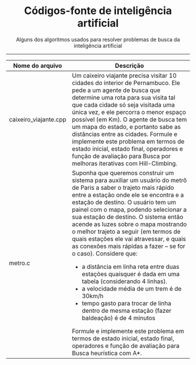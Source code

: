 <div align="center">
  <h1>Códigos-fonte de inteligência artificial</h1>
  <p>Alguns dos algoritmos usados para resolver problemas de busca da inteligência artificial</p>
  <hr>

  Nome do arquivo | Descrição
  ---|---
  caixeiro_viajante.cpp | Um caixeiro viajante precisa visitar 10 cidades do interior de Pernambuco. Ele pede a um agente de busca que determine uma rota para sua visita tal que cada cidade só seja visitada uma única vez, e ele percorra o menor espaço possível (em Km). O agente de busca tem um mapa do estado, e portanto sabe as distâncias entre as cidades. Formule e implemente este problema em termos de estado inicial, estado final, operadores e função de avaliação para Busca por melhoras iterativas com Hill-Climbing.
  metro.c | Suponha que queremos construir um sistema para auxiliar um usuário do metrô de Paris a saber o trajeto mais rápido entre a estação onde ele se encontra e a estação de destino. O usuário tem um painel com o mapa, podendo selecionar a sua estação de destino. O sistema então acende as luzes sobre o mapa mostrando o melhor trajeto a seguir (em termos de quais estações ele vai atravessar, e quais as conexões mais rápidas a fazer – se for o caso). Considere que: <ul><li>a distância em linha reta entre duas estações quaisquer é dada em uma tabela (considerando 4 linhas).</li><li>a velocidade média de um trem é de 30km/h</li><li>tempo gasto para trocar de linha dentro de mesma estação (fazer baldeação) é de 4 minutos</li></ul>Formule e implemente este problema em termos de estado inicial, estado final, operadores e função de avaliação para Busca heurística com A*.
</div>
